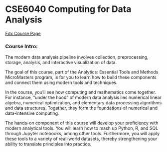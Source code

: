 # CSE6040 Computing for Data Analysis
 
[Edx Course Page](https://www.edx.org/course/computing-for-data-analysis)

### Course Intro:
The modern data analysis pipeline involves collection, preprocessing, storage, analysis, and interactive visualization of data.  

The goal of this course, part of the Analytics: Essential Tools and Methods MicroMasters program, is for you to learn how to build these components and connect them using modern tools and techniques.  

In the course, you’ll see how computing and mathematics come together. For instance, “under the hood” of modern data analysis lies numerical linear algebra, numerical optimization, and elementary data processing algorithms and data structures. Together, they form the foundations of numerical and data-intensive computing.  

The hands-on component of this course will develop your proficiency with modern analytical tools. You will learn how to mash up Python, R, and SQL through Jupyter notebooks, among other tools. Furthermore, you will apply these tools to a variety of real-world datasets, thereby strengthening your ability to translate principles into practice.  
